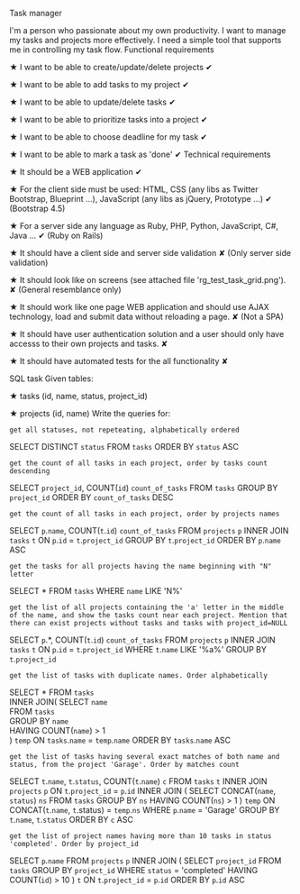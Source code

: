 Task manager

I'm a person who passionate about my own productivity. I want to manage my tasks and projects more effectively. I need a simple tool that supports me in controlling my task flow.
Functional requirements

★ I want to be able to create/update/delete projects ✔

★ I want to be able to add tasks to my project ✔

★ I want to be able to update/delete tasks ✔

★ I want to be able to prioritize tasks into a project ✔

★ I want to be able to choose deadline for my task ✔

★ I want to be able to mark a task as 'done' ✔
Technical requirements

★ It should be a WEB application ✔

★ For the client side must be used: HTML, CSS (any libs as Twitter Bootstrap, Blueprint ...), JavaScript (any libs as jQuery, Prototype ...) ✔ (Bootstrap 4.5)

★ For a server side any language as Ruby, PHP, Python, JavaScript, C#, Java ... ✔ (Ruby on Rails)

★ It should have a client side and server side validation ✘ (Only server side validation)

★ It should look like on screens (see attached file 'rg_test_task_grid.png'). ✘ (General resemblance only)

★ It should work like one page WEB application and should use AJAX technology, load and submit data without reloading a page. ✘ (Not a SPA)

★ It should have user authentication solution and a user should only have accesss to their own projects and tasks. ✘

★ It should have automated tests for the all functionality ✘

SQL task
Given tables:

★ tasks (id, name, status, project_id)

★ projects (id, name)
Write the queries for:

    get all statuses, not repeteating, alphabetically ordered

SELECT DISTINCT `status`
FROM `tasks`
ORDER BY `status` ASC

    get the count of all tasks in each project, order by tasks count descending

SELECT `project_id`, COUNT(`id`) `count_of_tasks` 
FROM `tasks` 
GROUP BY `project_id` 
ORDER BY `count_of_tasks` DESC

    get the count of all tasks in each project, order by projects names

SELECT `p`.`name`, COUNT(`t`.`id`) `count_of_tasks` 
FROM `projects` `p`
INNER JOIN `tasks` `t` ON `p`.`id` = `t`.`project_id`
GROUP BY `t`.`project_id`
ORDER BY `p`.`name` ASC

    get the tasks for all projects having the name beginning with "N" letter

SELECT *
FROM `tasks`
WHERE `name` LIKE 'N%'

    get the list of all projects containing the 'a' letter in the middle of the name, and show the tasks count near each project. Mention that there can exist projects without tasks and tasks with project_id=NULL

SELECT `p`.*, COUNT(`t`.`id`) `count_of_tasks` 
FROM `projects` `p`
INNER JOIN `tasks` `t` ON `p`.`id` = `t`.`project_id`
WHERE `t`.`name` LIKE '%a%'
GROUP BY `t`.`project_id`

    get the list of tasks with duplicate names. Order alphabetically

SELECT * 
FROM `tasks`  
INNER JOIN(
    SELECT `name`  
    FROM `tasks`  
    GROUP BY `name`  
    HAVING COUNT(`name`) > 1  
) `temp` ON `tasks`.`name` = `temp`.`name`
ORDER BY `tasks`.`name` ASC

    get the list of tasks having several exact matches of both name and status, from the project 'Garage'. Order by matches count

SELECT `t`.`name`, `t`.`status`, COUNT(`t`.`name`) `c`
FROM `tasks` `t`
INNER JOIN `projects` `p` ON `t`.`project_id` = `p`.`id`
INNER JOIN (
	SELECT CONCAT(`name`, `status`) `ns`
    FROM `tasks`
    GROUP BY `ns`
    HAVING COUNT(`ns`) > 1
) `temp` ON CONCAT(`t`.`name`, `t`.status) = `temp`.`ns`
WHERE `p`.`name` = 'Garage'
GROUP BY `t`.`name`, `t`.`status`
ORDER BY `c` ASC

    get the list of project names having more than 10 tasks in status 'completed'. Order by project_id

SELECT `p`.`name`
FROM `projects` `p`
INNER JOIN (
	SELECT `project_id`
    FROM `tasks`
    GROUP BY `project_id`
    WHERE `status` = 'completed'
    HAVING COUNT(`id`) > 10
) `t` ON `t`.`project_id` = `p`.`id`
ORDER BY `p`.`id` ASC
